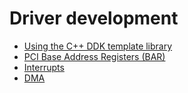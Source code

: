 # Driver development
- [Using the C++ DDK template library](using-ddktl.md)
- [PCI Base Address Registers (BAR)](bar.md)
- [Interrupts](interrupts.md)
- [DMA](dma.md)
